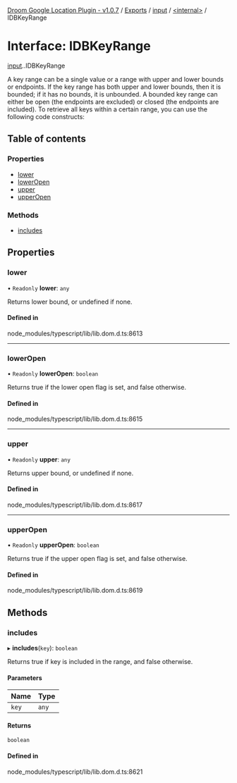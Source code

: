 [Droom Google Location Plugin - v1.0.7](../README.md) / [Exports](../modules.md) / [input](../modules/input.md) / [<internal\>](../modules/input._internal_.md) / IDBKeyRange

# Interface: IDBKeyRange

[input](../modules/input.md).[<internal>](../modules/input._internal_.md).IDBKeyRange

A key range can be a single value or a range with upper and lower bounds or endpoints. If the key range has both upper and lower bounds, then it is bounded; if it has no bounds, it is unbounded. A bounded key range can either be open (the endpoints are excluded) or closed (the endpoints are included). To retrieve all keys within a certain range, you can use the following code constructs:

## Table of contents

### Properties

- [lower](input._internal_.IDBKeyRange.md#lower)
- [lowerOpen](input._internal_.IDBKeyRange.md#loweropen)
- [upper](input._internal_.IDBKeyRange.md#upper)
- [upperOpen](input._internal_.IDBKeyRange.md#upperopen)

### Methods

- [includes](input._internal_.IDBKeyRange.md#includes)

## Properties

### lower

• `Readonly` **lower**: `any`

Returns lower bound, or undefined if none.

#### Defined in

node_modules/typescript/lib/lib.dom.d.ts:8613

___

### lowerOpen

• `Readonly` **lowerOpen**: `boolean`

Returns true if the lower open flag is set, and false otherwise.

#### Defined in

node_modules/typescript/lib/lib.dom.d.ts:8615

___

### upper

• `Readonly` **upper**: `any`

Returns upper bound, or undefined if none.

#### Defined in

node_modules/typescript/lib/lib.dom.d.ts:8617

___

### upperOpen

• `Readonly` **upperOpen**: `boolean`

Returns true if the upper open flag is set, and false otherwise.

#### Defined in

node_modules/typescript/lib/lib.dom.d.ts:8619

## Methods

### includes

▸ **includes**(`key`): `boolean`

Returns true if key is included in the range, and false otherwise.

#### Parameters

| Name | Type |
| :------ | :------ |
| `key` | `any` |

#### Returns

`boolean`

#### Defined in

node_modules/typescript/lib/lib.dom.d.ts:8621
